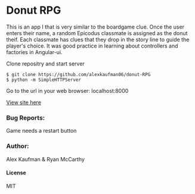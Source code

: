 # Donut RPG
This is an app I that is very similar to the boardgame clue.  Once the user enters their name, a random Epicodus classmate
is assigned as the donut theif.  Each classmate has clues that they drop in the story line to guide the player's choice.  It 
was good practice in learning about controllers and factories in Angular-ui.

Clone repositry and start server
```
$ git clone https://github.com/alexkaufman06/donut-RPG
$ python -m SimpleHTTPServer
```
Go to the url in your web browser: localhost:8000

[View site here](http://alexkaufman06.github.io/donut-RPG/index.html)

### Bug Reports:
Game needs a restart button
### Author:
Alex Kaufman & Ryan McCarthy
#### License
MIT
